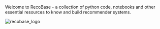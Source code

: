 Welcome to RecoBase - a collection of python code, notebooks and other essential resources to know and build recommender systems.

![recobase_logo](https://s3.us-west-2.amazonaws.com/secure.notion-static.com/6991102d-e3d3-4394-a191-e8b7af266b4d/Untitled.png?X-Amz-Algorithm=AWS4-HMAC-SHA256&X-Amz-Credential=AKIAT73L2G45O3KS52Y5%2F20210515%2Fus-west-2%2Fs3%2Faws4_request&X-Amz-Date=20210515T171425Z&X-Amz-Expires=86400&X-Amz-Signature=121b2ad8c1cb211d874b84dd0f725a9cd8da53060a43f73d9d444add631fca04&X-Amz-SignedHeaders=host&response-content-disposition=filename%20%3D%22Untitled.png%22)